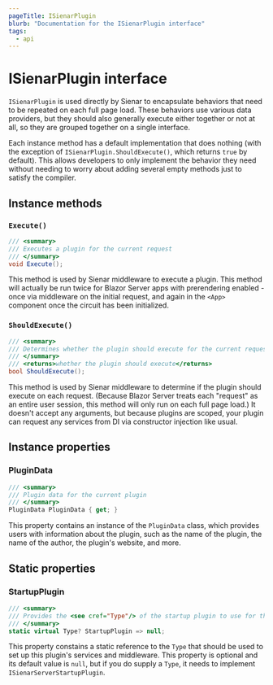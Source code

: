 ```yaml
---
pageTitle: ISienarPlugin
blurb: "Documentation for the ISienarPlugin interface"
tags:
  - api
---
```


# ISienarPlugin interface

`ISienarPlugin` is used directly by Sienar to encapsulate behaviors that need to be repeated on each full page load. These behaviors use various data providers, but they should also generally execute either together or not at all, so they are grouped together on a single interface.

Each instance method has a default implementation that does nothing (with the exception of `ISienarPlugin.ShouldExecute()`, which returns `true` by default). This allows developers to only implement the behavior they need without needing to worry about adding several empty methods just to satisfy the compiler.

## Instance methods

### `Execute()`

```csharp
/// <summary>
/// Executes a plugin for the current request
/// </summary>
void Execute();
```

This method is used by Sienar middleware to execute a plugin. This method will actually be run twice for Blazor Server apps with prerendering enabled - once via middleware on the initial request, and again in the `<App>` component once the circuit has been initialized.

### `ShouldExecute()`

```csharp
/// <summary>
/// Determines whether the plugin should execute for the current request
/// </summary>
/// <returns>whether the plugin should execute</returns>
bool ShouldExecute();
```

This method is used by Sienar middleware to determine if the plugin should execute on each request. (Because Blazor Server treats each "request" as an entire user session, this method will only run on each full page load.) It doesn't accept any arguments, but because plugins are scoped, your plugin can request any services from DI via constructor injection like usual.

## Instance properties

### PluginData

```csharp
/// <summary>
/// Plugin data for the current plugin
/// </summary>
PluginData PluginData { get; }
```

This property contains an instance of the `PluginData` class, which provides users with information about the plugin, such as the name of the plugin, the name of the author, the plugin's website, and more.

## Static properties

### StartupPlugin

```csharp
/// <summary>
/// Provides the <see cref="Type"/> of the startup plugin to use for this plugin, if any
/// </summary>
static virtual Type? StartupPlugin => null;
```

This property constains a static reference to the `Type` that should be used to set up this plugin's services and middleware. This property is optional and its default value is `null`, but if you do supply a `Type`, it needs to implement `ISienarServerStartupPlugin`.